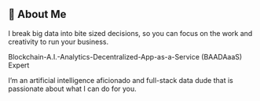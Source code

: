 <!--
**statsRcool/statsrcool** is a ✨ _special_ ✨ repository because its `README.md` (this file) appears on your GitHub profile.

Here are some ideas to get you started:

- 🔭 I’m currently working on ...
- 🌱 I’m currently learning ...
- 👯 I’m looking to collaborate on ...
- 🤔 I’m looking for help with ...
- 💬 Ask me about ...
- 📫 How to reach me: ...
- 😄 Pronouns: ...
- ⚡ Fun fact: ...
-->

## 🖖 About Me
I break big data into bite sized decisions, so you can focus on the work and creativity to run your business.

Blockchain-A.I.-Analytics-Decentralized-App-as-a-Service (BAADAaaS) Expert

I’m an artificial intelligence aficionado and full-stack data dude that is passionate about what I can do for you. 
